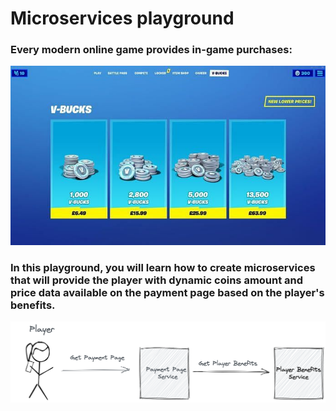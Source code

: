# Microservices playground

### Every modern online game provides in-game purchases:

![alt text](fortnite-payment-page.jpeg)

### In this playground, you will learn how to create microservices that will provide the player with dynamic coins amount and price data available on the payment page based on the player's benefits.

![alt text](microservice-playground-components.png)
